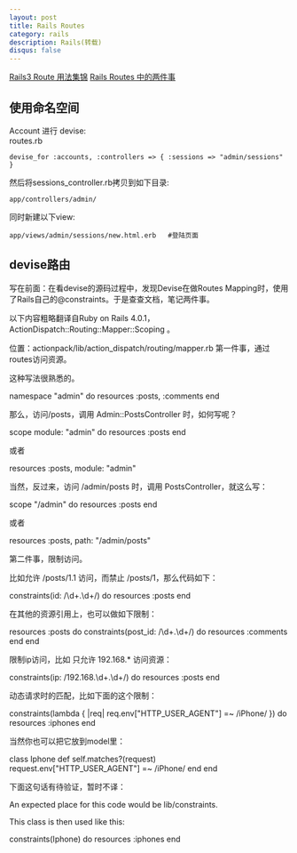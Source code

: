 ```yaml
---
layout: post
title: Rails Routes
category: rails
description: Rails(转载)
disqus: false
---
```


[Rails3 Route 用法集锦](http://blog.sina.com.cn/s/blog_6721c4c70100ooeb.html)
[Rails Routes 中的两件事](http://ruby-china.org/topics/15270)

## 使用命名空间
Account 进行 devise:   
routes.rb   

`devise_for :accounts, :controllers => { :sessions => "admin/sessions" }`

然后将sessions_controller.rb拷贝到如下目录:   

`app/controllers/admin/`

同时新建以下view:   

`app/views/admin/sessions/new.html.erb   #登陆页面`

## devise路由

写在前面：在看devise的源码过程中，发现Devise在做Routes Mapping时，使用了Rails自己的@constraints。于是查查文档，笔记两件事。

以下内容粗略翻译自Ruby on Rails 4.0.1， ActionDispatch::Routing::Mapper::Scoping 。

位置：actionpack/lib/action_dispatch/routing/mapper.rb
第一件事，通过routes访问资源。

这种写法很熟悉的。

namespace "admin" do
  resources :posts, :comments
end

那么，访问/posts，调用 Admin::PostsController 时，如何写呢？

scope module: "admin" do
  resources :posts
end

或者

resources :posts, module: "admin"

当然，反过来，访问 /admin/posts 时，调用 PostsController，就这么写：

scope "/admin" do
  resources :posts
end

或者

resources :posts, path: "/admin/posts"

第二件事，限制访问。

比如允许 /posts/1.1 访问，而禁止 /posts/1，那么代码如下：

constraints(id: /\d+\.\d+/) do
  resources :posts
end

在其他的资源引用上，也可以做如下限制：

resources :posts do
  constraints(post_id: /\d+\.\d+/) do
    resources :comments
  end
end

限制ip访问，比如 只允许 192.168.* 访问资源：

constraints(ip: /192\.168\.\d+\.\d+/) do
  resources :posts
end

动态请求时的匹配，比如下面的这个限制：

constraints(lambda { |req| req.env["HTTP_USER_AGENT"] =~ /iPhone/ }) do
  resources :iphones
end

当然你也可以把它放到model里：

class Iphone
  def self.matches?(request)
    request.env["HTTP_USER_AGENT"] =~ /iPhone/
  end
end

下面这句话有待验证，暂时不译：

An expected place for this code would be lib/constraints.

This class is then used like this:

constraints(Iphone) do
  resources :iphones
end
